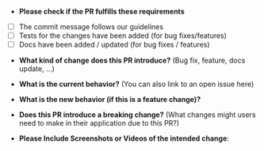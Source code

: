 - **Please check if the PR fulfills these requirements**

* [ ] The commit message follows our guidelines
* [ ] Tests for the changes have been added (for bug fixes/features)
* [ ] Docs have been added / updated (for bug fixes / features)

- **What kind of change does this PR introduce?** (Bug fix, feature, docs update, ...)

- **What is the current behavior?** (You can also link to an open issue here)

- **What is the new behavior (if this is a feature change)?**

- **Does this PR introduce a breaking change?** (What changes might users need to make in their application due to this PR?)

- **Please Include Screenshots or Videos of the intended change**:
